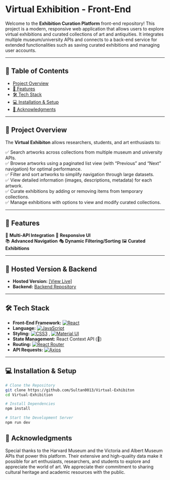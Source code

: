# Virtual Exhibition - Front-End

Welcome to the **Exhibition Curation Platform** front-end repository! This project is a modern, responsive web application that allows users to explore virtual exhibitions and curated collections of art and antiquities. It integrates multiple museum/university APIs and connects to a back-end service for extended functionalities such as saving curated exhibitions and managing user accounts.

---

## 📜 Table of Contents

- [Project Overview](#project-overview)
- [🚀 Features](#features)
- [🛠 Tech Stack](#tech-stack)
- [💻 Installation & Setup](#installation--setup)
- [🎨 Acknowledgments](#acknowledgments)

---

## 🎨 Project Overview

The **Virtual Exhibiton** allows researchers, students, and art enthusiasts to:

✅ Search artworks across collections from multiple museum and university APIs.  
✅ Browse artworks using a paginated list view (with “Previous” and “Next” navigation) for optimal performance.  
✅ Filter and sort artworks to simplify navigation through large datasets.  
✅ View detailed information (images, descriptions, metadata) for each artwork.  
✅ Curate exhibitions by adding or removing items from temporary collections.  
✅ Manage exhibitions with options to view and modify curated collections.

---

## 🚀 Features

🔗 **Multi-API Integration**
📱 **Responsive UI**  
📚 **Advanced Navigation**
🎭 **Dynamic Filtering/Sorting**
🖼 **Curated Exhibitions**

---
## 🚀 Hosted Version & Backend

- **Hosted Version:** [[View Live]](https://mueseumexhibition.netlify.app/)
- **Backend:** [Backend Repository](https://github.com/Sultan0013/SE-Exhibiton-BE)
---
## 🛠 Tech Stack

- **Front-End Framework:** [![React](https://img.shields.io/badge/React-20232A?style=for-the-badge&logo=react&logoColor=61DAFB)](https://reactjs.org/)
- **Language:** [![JavaScript](https://img.shields.io/badge/JavaScript-F7DF1E?style=for-the-badge&logo=javascript&logoColor=black)](https://www.javascript.com/)
- **Styling:** [![CSS3](https://img.shields.io/badge/CSS3-1572B6?style=for-the-badge&logo=css3&logoColor=white)](https://developer.mozilla.org/en-US/docs/Web/CSS) , [![Material UI](https://img.shields.io/badge/MUI-0081CB?style=for-the-badge&logo=material-ui&logoColor=white)](https://mui.com/)
- **State Management:** React Context API (🔄)
- **Routing:** [![React Router](https://img.shields.io/badge/React_Router-CA4245?style=for-the-badge&logo=react-router&logoColor=white)](https://reactrouter.com/)
- **API Requests:** [![Axios](https://img.shields.io/badge/Axios-5A29E4?style=for-the-badge&logo=axios&logoColor=white)](https://axios-http.com/)

---

## 💻 Installation & Setup

```bash
# Clone the Repository
git clone https://github.com/Sultan0013/Virtual-Exhibiton
cd Virtual-Exhibition

# Install Dependencies
npm install

# Start the Development Server
npm run dev
```

## 🎨 Acknowledgments

Special thanks to the Harvard Museum and the Victoria and Albert Museum APIs that power this platform. Their extensive and high-quality data make it possible for art enthusiasts, researchers, and students to explore and appreciate the world of art. We appreciate their commitment to sharing cultural heritage and academic resources with the public.
